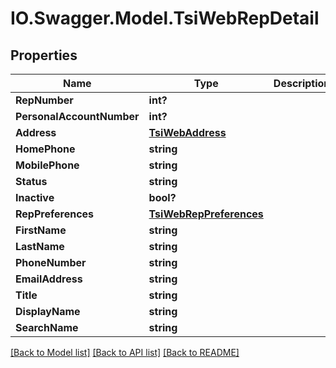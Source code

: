 # IO.Swagger.Model.TsiWebRepDetail
## Properties

Name | Type | Description | Notes
------------ | ------------- | ------------- | -------------
**RepNumber** | **int?** |  | [optional] 
**PersonalAccountNumber** | **int?** |  | [optional] 
**Address** | [**TsiWebAddress**](TsiWebAddress.md) |  | [optional] 
**HomePhone** | **string** |  | [optional] 
**MobilePhone** | **string** |  | [optional] 
**Status** | **string** |  | [optional] 
**Inactive** | **bool?** |  | [optional] 
**RepPreferences** | [**TsiWebRepPreferences**](TsiWebRepPreferences.md) |  | [optional] 
**FirstName** | **string** |  | [optional] 
**LastName** | **string** |  | [optional] 
**PhoneNumber** | **string** |  | [optional] 
**EmailAddress** | **string** |  | [optional] 
**Title** | **string** |  | [optional] 
**DisplayName** | **string** |  | [optional] 
**SearchName** | **string** |  | [optional] 

[[Back to Model list]](../README.md#documentation-for-models) [[Back to API list]](../README.md#documentation-for-api-endpoints) [[Back to README]](../README.md)

